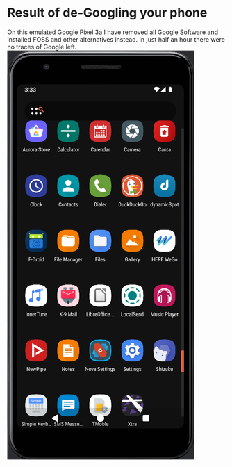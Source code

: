 # Result of de-Googling your phone
On this emulated Google Pixel 3a I have removed all Google Software and installed FOSS and other alternatives instead. In just half an hour there were no traces of Google left.
![Screenshot of the emulated android device](https://github.com/diam0ndkiller/degoogle/blob/main/assets/de-googled_pixel.png)
